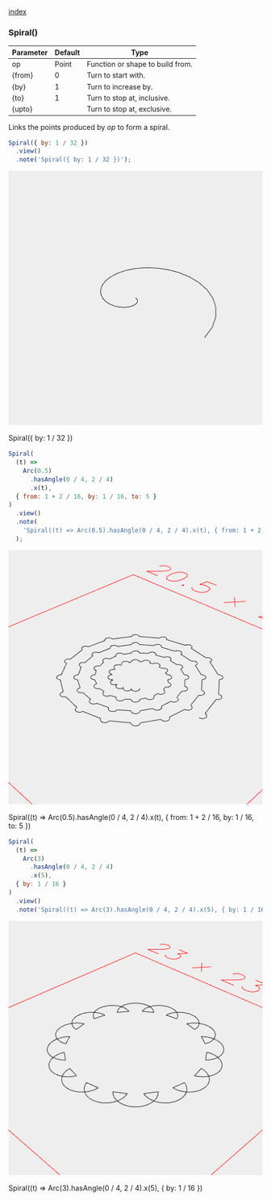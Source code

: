 [index](../../nb/api/index.md)
### Spiral()
Parameter|Default|Type
---|---|---
op|Point|Function or shape to build from.
{from}|0|Turn to start with.
{by}|1|Turn to increase by.
{to}|1|Turn to stop at, inclusive.
{upto}||Turn to stop at, exclusive.

Links the points produced by _op_ to form a spiral.

```JavaScript
Spiral({ by: 1 / 32 })
  .view()
  .note('Spiral({ by: 1 / 32 })');
```

![Image](Spiral.md.0.png)

Spiral({ by: 1 / 32 })

```JavaScript
Spiral(
  (t) =>
    Arc(0.5)
      .hasAngle(0 / 4, 2 / 4)
      .x(t),
  { from: 1 + 2 / 16, by: 1 / 16, to: 5 }
)
  .view()
  .note(
    'Spiral((t) => Arc(0.5).hasAngle(0 / 4, 2 / 4).x(t), { from: 1 + 2 / 16, by: 1 / 16, to: 5 })'
  );
```

![Image](Spiral.md.1.png)

Spiral((t) => Arc(0.5).hasAngle(0 / 4, 2 / 4).x(t), { from: 1 + 2 / 16, by: 1 / 16, to: 5 })

```JavaScript
Spiral(
  (t) =>
    Arc(3)
      .hasAngle(0 / 4, 2 / 4)
      .x(5),
  { by: 1 / 16 }
)
  .view()
  .note('Spiral((t) => Arc(3).hasAngle(0 / 4, 2 / 4).x(5), { by: 1 / 16 })');
```

![Image](Spiral.md.2.png)

Spiral((t) => Arc(3).hasAngle(0 / 4, 2 / 4).x(5), { by: 1 / 16 })
